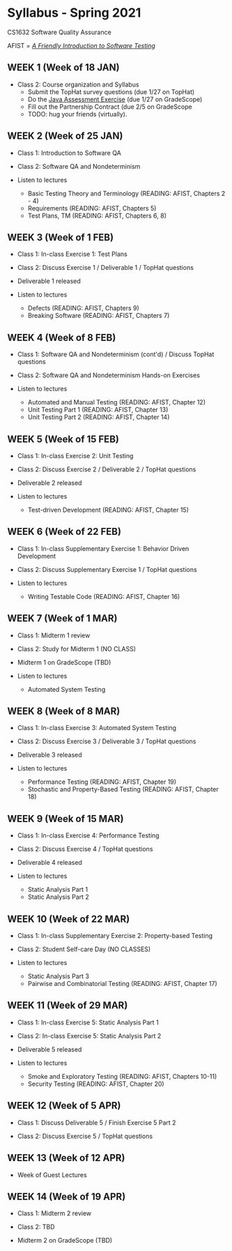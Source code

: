 # Syllabus - Spring 2021
CS1632 Software Quality Assurance

AFIST = [_A Friendly Introduction to Software Testing_](software-quality-assurance-textbook.pdf)

## WEEK 1 (Week of 18 JAN)

* Class 2: Course organization and Syllabus
  * Submit the TopHat survey questions (due 1/27 on TopHat)
  * Do the [Java Assessment Exercise](exercises/0) (due 1/27 on GradeScope)
  * Fill out the Partnership Contract (due 2/5 on GradeScope
  * TODO: hug your friends (virtually).
  
## WEEK 2 (Week of 25 JAN)

* Class 1: Introduction to Software QA

* Class 2: Software QA and Nondeterminism

* Listen to lectures 
  * Basic Testing Theory and Terminology (READING: AFIST, Chapters 2 - 4)
  * Requirements (READING: AFIST, Chapters 5)
  * Test Plans, TM (READING: AFIST, Chapters 6, 8)

## WEEK 3 (Week of 1 FEB)
  
* Class 1: In-class Exercise 1: Test Plans 

* Class 2: Discuss Exercise 1 / Deliverable 1 / TopHat questions

* Deliverable 1 released 

* Listen to lectures 
  * Defects (READING: AFIST, Chapters 9)
  * Breaking Software (READING: AFIST, Chapters 7)

## WEEK 4 (Week of 8 FEB)

* Class 1: Software QA and Nondeterminism (cont'd) / Discuss TopHat questions

* Class 2: Software QA and Nondeterminism Hands-on Exercises

* Listen to lectures 
  * Automated and Manual Testing (READING: AFIST, Chapter 12)
  * Unit Testing Part 1 (READING: AFIST, Chapter 13)
  * Unit Testing Part 2 (READING: AFIST, Chapter 14)

## WEEK 5 (Week of 15 FEB)

* Class 1: In-class Exercise 2: Unit Testing 

* Class 2: Discuss Exercise 2 / Deliverable 2 / TopHat questions

* Deliverable 2 released 

* Listen to lectures 
  * Test-driven Development (READING: AFIST, Chapter 15)

## WEEK 6 (Week of 22 FEB)

* Class 1: In-class Supplementary Exercise 1: Behavior Driven Development 

* Class 2: Discuss Supplementary Exercise 1 / TopHat questions

* Listen to lectures 
  * Writing Testable Code (READING: AFIST, Chapter 16)

## WEEK 7 (Week of 1 MAR)

* Class 1: Midterm 1 review

* Class 2: Study for Midterm 1 (NO CLASS)

* Midterm 1 on GradeScope (TBD)

* Listen to lectures 
  * Automated System Testing

## WEEK 8 (Week of 8 MAR)

* Class 1: In-class Exercise 3: Automated System Testing 

* Class 2: Discuss Exercise 3 / Deliverable 3 / TopHat questions

* Deliverable 3 released 

* Listen to lectures 
  * Performance Testing (READING: AFIST, Chapter 19)
  * Stochastic and Property-Based Testing (READING: AFIST, Chapter 18)

## WEEK 9 (Week of 15 MAR)

* Class 1: In-class Exercise 4: Performance Testing 

* Class 2: Discuss Exercise 4 / TopHat questions

* Deliverable 4 released 

* Listen to lectures 
  * Static Analysis Part 1
  * Static Analysis Part 2

## WEEK 10 (Week of 22 MAR)

* Class 1: In-class Supplementary Exercise 2: Property-based Testing 

* Class 2: Student Self-care Day (NO CLASSES) 

* Listen to lectures 
  * Static Analysis Part 3
  * Pairwise and Combinatorial Testing (READING: AFIST, Chapter 17)

## WEEK 11 (Week of 29 MAR)

* Class 1: In-class Exercise 5: Static Analysis Part 1 

* Class 2: In-class Exercise 5: Static Analysis Part 2 

* Deliverable 5 released 

* Listen to lectures 
  * Smoke and Exploratory Testing (READING: AFIST, Chapters 10-11)
  * Security Testing (READING: AFIST, Chapter 20)
  
## WEEK 12 (Week of 5 APR)

* Class 1: Discuss Deliverable 5 / Finish Exercise 5 Part 2

* Class 2: Discuss Exercise 5 / TopHat questions


## WEEK 13 (Week of 12 APR)

* Week of Guest Lectures

## WEEK 14 (Week of 19 APR)

* Class 1: Midterm 2 review

* Class 2: TBD

* Midterm 2 on GradeScope (TBD)
